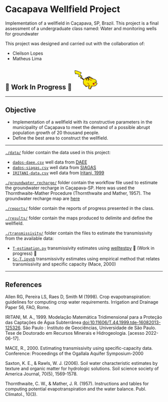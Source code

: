 # Cacapava Wellfield Project
Implementation of a wellfield in Caçapava, SP, Brazil. This project is a final assessment of a undergraduate class named: Water and monitoring wells for groundwater

This project was designed and carried out with the collaboration of:
* Cleilson Lopes
* Matheus Lima

## :construction: Work In Progress :construction: <img src="https://github.com/philliperalin/philliperalin/blob/main/assets/git-pikachu.gif" width="85">

---

## Objective 
* Implementation of a wellfield with its constructive parameters in the municipality of Caçapava to meet the demand of a possible abrupt population growth of 20 thousand people.
* Define the best area to construct the wellfield.

---

[``` ./data/ ```](data/) folder contain the data used in this project:
* [```dados-daee.csv```](data/dados-daee.csv) well data from [DAEE](http://www.aplicacoes.daee.sp.gov.br/usosrec/Daeewebpoco.html)
* [```dados-siagas.csv```](data/dados-siagas.csv) well data from [SIAGAS](http://siagasweb.cprm.gov.br/layout/)
* [```IRITANI-data.csv```](data/IRITANI-data.csv) well data from [Iritani, 1999](https://www.teses.usp.br/teses/disponiveis/44/44133/tde-16082013-125326/pt-br.php)

[```./groundwater_recharge/```](groudwater_recharge/) folder contain the workflow file used to estimate the groundwater recharge in Caçapava-SP. Here was used the Thornthwaite-Mather Procedure (Thornthwaite and Mather, 1957). The groundwater recharge map are [here](results/recharge.png)

[```./reports/```](reports/) folder contain the reports of progress presented in the class.

[```./results/```](results/) folder contain the maps produced to delimite and define the wellfield.

[```./transmissivity/```](transmissivity/) folder contain the files to estimate the transmissivity from the available data:
* [```T-estimation.py```](transmissivity/T-estimation.py) transmissivity estimates using [welltestpy](https://geostat-framework.readthedocs.io/projects/welltestpy/en/stable/) :construction: (Work in progress) :construction:
* [```Sc-T.ipynb```](transmissivity/Sc_T.ipynb) transmissivity estimates using empirical method that relates transmissivity and specific capacity (Mace, 2000)

---

## References
Allen RG, Pereira LS, Raes D, Smith M (1998). Crop evapotranspiration: guidelines for computing crop water requirements. Irrigation and Drainage Paper 56, FAO, Rome.

IRITANI, M. A., 1999. Modelação Matemática Tridimensional para a Proteção das Captações de Água Subterrânea [doi:10.11606/T.44.1999.tde-16082013-125326](https://www.teses.usp.br/teses/disponiveis/44/44133/tde-16082013-125326/pt-br.php). São Paulo : Instituto de Geociências, Universidade de São Paulo. Tese de Doutorado em Recursos Minerais e Hidrogeologia. [acesso 2022-06-17].

MACE, R., 2000. Estimating transmissivity using specific-capacity data. Conference: Proceedings of the Ogallala Aquifer Symposium-2000

Saxton, K. E., & Rawls, W. J. (2006). Soil water characteristic estimates by texture and organic matter for hydrologic solutions. Soil science society of America Journal, 70(5), 1569-1578.

Thornthwaite, C. W., & Mather, J. R. (1957). Instructions and tables for computing potential evapotranspiration and the water balance. Publ. Climatol., 10(3).
